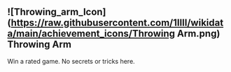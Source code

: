 ## ![Throwing_arm_Icon](https://raw.githubusercontent.com/1IlIl/wikidata/main/achievement_icons/Throwing Arm.png) Throwing Arm





Win a rated game. No secrets or tricks here.

